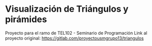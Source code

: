 # Visualización de Triángulos y pirámides
Proyecto para el ramo de TEL102 - Seminario de Programación
Link al proyecto original: https://gitlab.com/proyectousmgrupo13/triangulos

